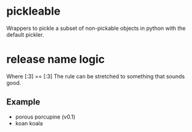 pickleable
==========
Wrappers to pickle a subset of non-pickable objects in python with the
default pickler.


release name logic
==================
<adjective> <animal>

Where <adjective>[:3] == <animal>[:3]
The <adjactive> rule can be stretched to something that sounds good.

Example
-------

* porous porcupine (v0.1)
* koan koala
